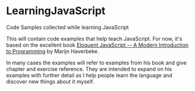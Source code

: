 LearningJavaScript
==================

Code Samples collected while learning JavaScript

This will contain code examples that help teach JavaScript. For now, it's based on the excellent book [Eloquent JavaScript -- A Modern Introduction to Programming](http://eloquentjavascript.net/) by Marijn Haverbeke.

In many cases the examples will refer to examples from his book and give chapter and exercise reference. They are intended to expand on his examples with further detail as I help people learn the language and discover new things about it myself.